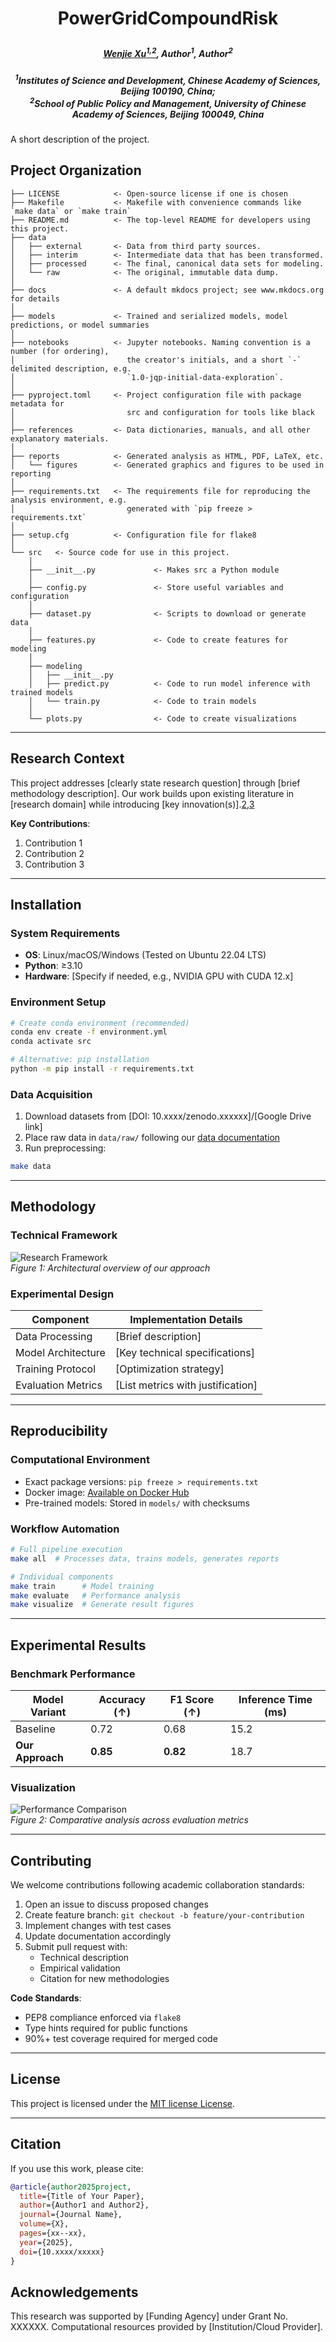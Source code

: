 # <p align="center"> PowerGridCompoundRisk </p>

##### <p align="center"> [Wenjie Xu<sup>1,2</sup>](https://wenjiexucn.github.io/), Author<sup>1</sup>, Author<sup>2</sup>

##### <p align="center"> <sup>1</sup>Institutes of Science and Development, Chinese Academy of Sciences, Beijing 100190, China; <br> <sup>2</sup>School of Public Policy and Management, University of Chinese Academy of Sciences, Beijing 100049, China</p>

A short description of the project.

## Project Organization

```
├── LICENSE            <- Open-source license if one is chosen
├── Makefile           <- Makefile with convenience commands like `make data` or `make train`
├── README.md          <- The top-level README for developers using this project.
├── data
│   ├── external       <- Data from third party sources.
│   ├── interim        <- Intermediate data that has been transformed.
│   ├── processed      <- The final, canonical data sets for modeling.
│   └── raw            <- The original, immutable data dump.
│
├── docs               <- A default mkdocs project; see www.mkdocs.org for details
│
├── models             <- Trained and serialized models, model predictions, or model summaries
│
├── notebooks          <- Jupyter notebooks. Naming convention is a number (for ordering),
│                         the creator's initials, and a short `-` delimited description, e.g.
│                         `1.0-jqp-initial-data-exploration`.
│
├── pyproject.toml     <- Project configuration file with package metadata for 
│                         src and configuration for tools like black
│
├── references         <- Data dictionaries, manuals, and all other explanatory materials.
│
├── reports            <- Generated analysis as HTML, PDF, LaTeX, etc.
│   └── figures        <- Generated graphics and figures to be used in reporting
│
├── requirements.txt   <- The requirements file for reproducing the analysis environment, e.g.
│                         generated with `pip freeze > requirements.txt`
│
├── setup.cfg          <- Configuration file for flake8
│
└── src   <- Source code for use in this project.
    │
    ├── __init__.py             <- Makes src a Python module
    │
    ├── config.py               <- Store useful variables and configuration
    │
    ├── dataset.py              <- Scripts to download or generate data
    │
    ├── features.py             <- Code to create features for modeling
    │
    ├── modeling                
    │   ├── __init__.py 
    │   ├── predict.py          <- Code to run model inference with trained models          
    │   └── train.py            <- Code to train models
    │
    └── plots.py                <- Code to create visualizations
```

--------

## Research Context

This project addresses [clearly state research question] through [brief methodology description]. Our work builds upon existing literature in [research domain] while introducing [key innovation(s)].[2,3](@ref)

**Key Contributions**:

1. Contribution 1
2. Contribution 2
3. Contribution 3

--------

## Installation

### System Requirements

- ​**OS**: Linux/macOS/Windows (Tested on Ubuntu 22.04 LTS)
- ​**Python**: ≥3.10
- ​**Hardware**: [Specify if needed, e.g., NVIDIA GPU with CUDA 12.x]

### Environment Setup

```bash
# Create conda environment (recommended)
conda env create -f environment.yml
conda activate src

# Alternative: pip installation
python -m pip install -r requirements.txt
```

### Data Acquisition

1. Download datasets from [DOI: 10.xxxx/zenodo.xxxxxx]/[Google Drive link]
2. Place raw data in `data/raw/` following our [data documentation](docs/data_standards.md)
3. Run preprocessing:

```bash
make data
```

--------

## Methodology

### Technical Framework

![Research Framework](reports/figures/methodological_framework.png)  
*Figure 1: Architectural overview of our approach*

### Experimental Design

| Component          | Implementation Details          |
|--------------------|----------------------------------|
| Data Processing    | [Brief description]             |  
| Model Architecture | [Key technical specifications]   |
| Training Protocol  | [Optimization strategy]          |
| Evaluation Metrics | [List metrics with justification]|

--------

## Reproducibility

### Computational Environment

- Exact package versions: `pip freeze > requirements.txt`
- Docker image: [Available on Docker Hub](https://hub.docker.com)
- Pre-trained models: Stored in `models/` with checksums

### Workflow Automation

```bash
# Full pipeline execution
make all  # Processes data, trains models, generates reports

# Individual components
make train      # Model training
make evaluate   # Performance analysis
make visualize  # Generate result figures
```

--------

## Experimental Results

### Benchmark Performance

| Model Variant       | Accuracy (↑) | F1 Score (↑) | Inference Time (ms) |
|---------------------|--------------|--------------|---------------------|
| Baseline           | 0.72         | 0.68         | 15.2               |
| **Our Approach**   | **0.85**     | **0.82**     | 18.7               |

### Visualization

![Performance Comparison](reports/figures/results_comparison.png)  
*Figure 2: Comparative analysis across evaluation metrics*

--------

## Contributing

We welcome contributions following academic collaboration standards:

1. Open an issue to discuss proposed changes
2. Create feature branch: `git checkout -b feature/your-contribution`
3. Implement changes with test cases
4. Update documentation accordingly
5. Submit pull request with:
   - Technical description
   - Empirical validation
   - Citation for new methodologies

**Code Standards**:

- PEP8 compliance enforced via `flake8`
- Type hints required for public functions
- 90%+ test coverage required for merged code

--------

## License

This project is licensed under the [MIT license License](LICENSE).

--------

## Citation

If you use this work, please cite:

```bibtex
@article{author2025project,
  title={Title of Your Paper},
  author={Author1 and Author2},
  journal={Journal Name},
  volume={X},
  pages={xx--xx},
  year={2025},
  doi={10.xxxx/xxxxx}
}
```

## Acknowledgements

This research was supported by [Funding Agency] under Grant No. XXXXXX. Computational resources provided by [Institution/Cloud Provider].
